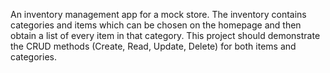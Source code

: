 An inventory management app for a mock store. The inventory contains categories and items which can be chosen on the homepage and then obtain a list of every item in that category. This project should demonstrate the CRUD methods (Create, Read, Update, Delete) for both items and categories.
